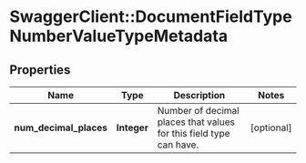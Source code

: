 # SwaggerClient::DocumentFieldTypeNumberValueTypeMetadata

## Properties
Name | Type | Description | Notes
------------ | ------------- | ------------- | -------------
**num_decimal_places** | **Integer** | Number of decimal places that values for this field type can have. | [optional] 


